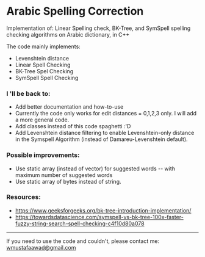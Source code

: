 # Arabic Spelling Correction
Implementation of: Linear Spelling check, BK-Tree, and SymSpell spelling checking algorithms on Arabic dictionary, in C++

The code mainly implements:
* Levenshtein distance
* Linear Spell Checking
* BK-Tree Spel Checking
* SymSpell Spell Checking

### I 'll be back to:
* Add better documentation and how-to-use
* Currently the code only works for edit distances = 0,1,2,3 only. I will add a more general code.
* Add classes instead of this code spaghetti :'D
* Add Levenshtein distance filtering to enable Levenshtein-only distance in the Symspell Algorithm (instead of Damareu-Levenshtein default).

### Possible improvements:
* Use static array (instead of vector) for suggested words -- with maximum number of suggested words
* Use static array of bytes instead of string.

### Resources:
* https://www.geeksforgeeks.org/bk-tree-introduction-implementation/
* https://towardsdatascience.com/symspell-vs-bk-tree-100x-faster-fuzzy-string-search-spell-checking-c4f10d80a078

-------------------------------------
If you need to use the code and couldn't, please contact me: wmustafaawad@gmail.com

